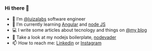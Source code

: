 ### Hi there 👋

- 🔭 I’m [@luizalabs](https://github.com/luizalabs) software engineer
- 🌱 I’m currently learning [Angular](https://angular.io/) and [node JS](https://nodejs.org/)
- 💻 I write some articles about tecnology and things on [@my blog](https://from-tatooine.web.app/)
- 🚀 Take a look at my nodejs boilerplate, [nodevader](https://github.com/stanleygomes/nodevader)
- 📫 How to reach me: [Linkedin](https://www.linkedin.com/in/stanley-gomes) or [Instagram](https://www.instagram.com/stanley.gomes)
